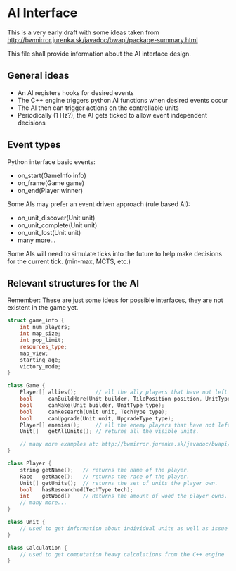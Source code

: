 AI Interface
============

This is a very early draft with some ideas taken
from http://bwmirror.jurenka.sk/javadoc/bwapi/package-summary.html

This file shall provide information about the AI interface design.


General ideas
-------------

 * An AI registers hooks for desired events
 * The C++ engine triggers python AI functions when desired events occur
 * The AI then can trigger actions on the controllable units
 * Periodically (1 Hz?), the AI gets ticked to allow event independent decisions


Event types
-----------

Python interface basic events:

 * on_start(GameInfo info)
 * on_frame(Game game)
 * on_end(Player winner)

Some AIs may prefer an event driven approach (rule based AI):

 * on_unit_discover(Unit unit)
 * on_unit_complete(Unit unit)
 * on_unit_lost(Unit unit)
 * many more...


Some AIs will need to simulate ticks into the future to help
make decisions for the current tick. (min-max, MCTS, etc.)


Relevant structures for the AI
------------------------------

Remember: These are just some ideas for possible interfaces,
they are not existent in the game yet.

```cpp
struct game_info {
	int num_players;
	int map_size;
	int pop_limit;
	resources_type;
	map_view;
	starting_age;
	victory_mode;
}
```

```cpp
class Game {
	Player[] allies();      // all the ally players that have not left or been defeated.
	bool     canBuildHere(Unit builder, TilePosition position, UnitType type);
	bool     canMake(Unit builder, UnitType type);
	bool     canResearch(Unit unit, TechType type);
	bool     canUpgrade(Unit unit, UpgradeType type);
	Player[] enemies();     // all the enemy players that have not left or been defeated.
	Unit[]   getAllUnits(); // returns all the visible units.

	// many more examples at: http://bwmirror.jurenka.sk/javadoc/bwapi/Game.html
}
```

```cpp
class Player {
	string getName();   // returns the name of the player.
	Race   getRace();   // returns the race of the player.
	Unit[] getUnits();  // returns the set of units the player own.
	bool   hasResearched(TechType tech);
	int    getWood()    // Returns the amount of wood the player owns.
	// many more...
}
```

```cpp
class Unit {
	// used to get information about individual units as well as issue orders to units
}
```

```cpp
class Calculation {
	// used to get computation heavy calculations from the C++ engine
}
```
